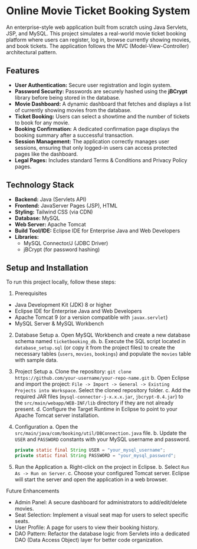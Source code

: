 # Online Movie Ticket Booking System

An enterprise-style web application built from scratch using Java Servlets, JSP, and MySQL. This project simulates a real-world movie ticket booking platform where users can register, log in, browse currently showing movies, and book tickets. The application follows the MVC (Model-View-Controller) architectural pattern.

## Features

* **User Authentication:** Secure user registration and login system.
* **Password Security:** Passwords are securely hashed using the **jBCrypt** library before being stored in the database.
* **Movie Dashboard:** A dynamic dashboard that fetches and displays a list of currently showing movies from the database.
* **Ticket Booking:** Users can select a showtime and the number of tickets to book for any movie.
* **Booking Confirmation:** A dedicated confirmation page displays the booking summary after a successful transaction.
* **Session Management:** The application correctly manages user sessions, ensuring that only logged-in users can access protected pages like the dashboard.
* **Legal Pages:** Includes standard Terms & Conditions and Privacy Policy pages.

## Technology Stack

* **Backend:** Java (Servlets API)
* **Frontend:** JavaServer Pages (JSP), HTML
* **Styling:** Tailwind CSS (via CDN)
* **Database:** MySQL
* **Web Server:** Apache Tomcat
* **Build Tool/IDE:** Eclipse IDE for Enterprise Java and Web Developers
* **Libraries:**
    * MySQL Connector/J (JDBC Driver)
    * jBCrypt (for password hashing)

## Setup and Installation

To run this project locally, follow these steps:

1. Prerequisites
* Java Development Kit (JDK) 8 or higher
* Eclipse IDE for Enterprise Java and Web Developers
* Apache Tomcat 9 (or a version compatible with `javax.servlet`)
* MySQL Server & MySQL Workbench

2. Database Setup
a.  Open MySQL Workbench and create a new database schema named `ticketbooking_db`.
b.  Execute the SQL script located in `database_setup.sql` (or copy it from the project files) to create the necessary tables (`users`, `movies`, `bookings`) and populate the `movies` table with sample data.

3. Project Setup
a.  Clone the repository: `git clone https://github.com/your-username/your-repo-name.git`
b.  Open Eclipse and import the project: `File -> Import -> General -> Existing Projects into Workspace`. Select the cloned repository folder.
c.  Add the required JAR files (`mysql-connector-j-x.x.x.jar`, `jbcrypt-0.4.jar`) to the `src/main/webapp/WEB-INF/lib` directory if they are not already present.
d.  Configure the Target Runtime in Eclipse to point to your Apache Tomcat server installation.

4. Configuration
a.  Open the `src/main/java/com/booking/util/DBConnection.java` file.
b.  Update the `USER` and `PASSWORD` constants with your MySQL username and password.

    ```java
    private static final String USER = "your_mysql_username";
    private static final String PASSWORD = "your_mysql_password";
    ```

5. Run the Application
a.  Right-click on the project in Eclipse.
b.  Select `Run As -> Run on Server`.
c.  Choose your configured Tomcat server. Eclipse will start the server and open the application in a web browser.

Future Enhancements
* Admin Panel: A secure dashboard for administrators to add/edit/delete movies.
* Seat Selection: Implement a visual seat map for users to select specific seats.
* User Profile: A page for users to view their booking history.
* DAO Pattern: Refactor the database logic from Servlets into a dedicated DAO (Data Access Object) layer for better code organization.
